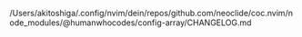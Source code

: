 /Users/akitoshiga/.config/nvim/dein/repos/github.com/neoclide/coc.nvim/node_modules/@humanwhocodes/config-array/CHANGELOG.md